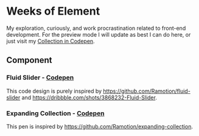 # Weeks of Element
My exploration, curiously, and work procrastination related to front-end development. For the preview mode I will update as best I can do here, or just visit my [Collection in Codepen](https://codepen.io/collection/nMoNxQ/).

## Component

### Fluid Slider - [Codepen](https://codepen.io/riandy-dimas/full/KEwpdw)
This code design is purely inspired by https://github.com/Ramotion/fluid-slider and https://dribbble.com/shots/3868232-Fluid-Slider.

### Expanding Collection - [Codepen](https://codepen.io/riandy-dimas/full/xBwPQa)
This pen is inspired by https://github.com/Ramotion/expanding-collection.
